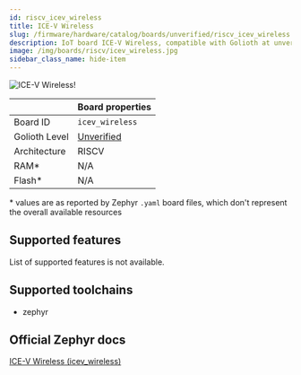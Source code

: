 ```yaml
---
id: riscv_icev_wireless
title: ICE-V Wireless
slug: /firmware/hardware/catalog/boards/unverified/riscv_icev_wireless
description: IoT board ICE-V Wireless, compatible with Golioth at unverified level.
image: /img/boards/riscv/icev_wireless.jpg
sidebar_class_name: hide-item
---
```


[//]: # (This is an auto-generated file, do not edit! Changes to it will be lost upon re-generation)

![ICE-V Wireless!](/img/boards/riscv/icev_wireless.jpg "ICE-V Wireless")

|                | Board properties     |
| -------------  | -------------------- |
| Board ID       | `icev_wireless` |
| Golioth Level  | [Unverified](/firmware/hardware#unverified-boards) |
| Architecture   | RISCV |
| RAM*           | N/A |
| Flash*         | N/A |

\* values are as reported by Zephyr `.yaml` board files, which don't represent the overall available resources



## Supported features

List of supported features is not available.

## Supported toolchains

* zephyr

## Official Zephyr docs

[ICE-V Wireless (icev_wireless)](https://docs.zephyrproject.org/3.6.0/boards/riscv/icev_wireless/doc/index.html)
